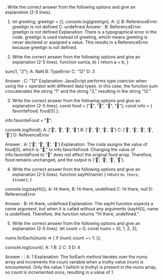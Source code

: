 
. Write the correct answer from the following options and give an explanation (2-5 lines).
1.  let greeting;
greetign = {};
console.log(greetign);
A: {}
B: ReferenceError: greetign is not defined
C: undefined
Answer :  B: ReferenceError: greetign is not defined
Explanation: There is a typographical error in the code. greetign is used instead of greeting, which means greeting is never declared or assigned a value. This results in a ReferenceError because greetign is not defined.






2. Write the correct answer from the following options and give an explanation (2-5 lines).
function sum(a, b) {
  return a + b;
}

sum(1, "2");
A: NaN
B: TypeError
C: "12"
D: 3

 Answer :  C: "12"
Explanation: JavaScript performs type coercion when using the + operator with different data types. In this case, the function sum concatenates the string "1" and the string "2," resulting in the string "12."




3. Write the correct answer from the following options and give an explanation (2-5 lines).
const food = ["🍕", "🍫", "🥑", "🍔"];
const info = { favoriteFood: food[0] };

info.favoriteFood = "🍝";

console.log(food);
A: ['🍕', '🍫', '🥑', '🍔']
B: ['🍝', '🍫', '🥑', '🍔']
C: ['🍝', '🍕', '🍫', '🥑', '🍔']
D: ReferenceError

Answer :   A: ['🍕', '🍫', '🥑', '🍔']
Explanation: The code assigns the value of food[0], which is "🍕," to info.favoriteFood. Changing the value of info.favoriteFood to "🍝" does not affect the original food array. Therefore, food remains unchanged, and the output is ['🍕', '🍫', '🥑', '🍔'].



4. Write the correct answer from the following options and give an explanation (2-5 lines).
function sayHi(name) {
  return `Hi there, ${name}`;
}

console.log(sayHi());
A: Hi there,
B: Hi there, undefined
C: Hi there, null
D: ReferenceError

Answer :   B: Hi there, undefined
Explanation: The sayHi function expects a name argument, but when it is called without any arguments (sayHi()), name is undefined. Therefore, the function returns "Hi there, undefined."



5. Write the correct answer from the following options and give an explanation (2-5 lines).
let count = 0;
const nums = [0, 1, 2, 3];

nums.forEach((num) => {
  if (num) count += 1;
});

console.log(count);
A: 1
B: 2
C: 3
D: 4


Answer  :  : A: 1
Explanation: The forEach method iterates over the nums array and increments the count variable when a truthy value (num) is encountered. Only the value 1 (which is truthy) is present in the nums array, so count is incremented once, resulting in a value of 1.